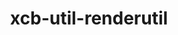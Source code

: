---
title: "xcb-util-renderutil"
layout: cache
categories: [package, develop-2024-12-01]
meta: {"versions": ["0.3.10"], "compilers": ["gcc@=11.1.0"], "oss": ["ubuntu20.04"], "platforms": ["linux"], "targets": ["x86_64_v3"], "stacks": ["data-vis-sdk", "root"], "num_specs": 1, "num_specs_by_stack": {"data-vis-sdk": 1, "root": 1}}
spec_details: [{"hash": "epmphc7p3gjdvgjw6reh3qitwfrwgkxj", "compiler": "gcc@=11.1.0", "versions": ["0.3.10"], "os": "ubuntu20.04", "platform": "linux", "target": "x86_64_v3", "variants": ["build_system=autotools"], "stacks": ["data-vis-sdk", "root"], "size": "-", "tarball": "https://binaries.spack.io/develop-2024-12-01/build_cache/linux-ubuntu20.04-x86_64_v3/gcc-11.1.0/xcb-util-renderutil-0.3.10/linux-ubuntu20.04-x86_64_v3-gcc-11.1.0-xcb-util-renderutil-0.3.10-epmphc7p3gjdvgjw6reh3qitwfrwgkxj.spack"}]
---